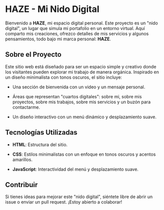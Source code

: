 # HAZE - Mi Nido Digital

Bienvenido a **HAZE**, mi espacio digital personal. Este proyecto es un "nido digital", un lugar que simula mi portafolio en un entorno virtual. Aquí comparto mis creaciones, ofrezco detalles de mis servicios y algunos pensamientos, todo bajo mi marca personal: **HAZE**.

## Sobre el Proyecto

Este sitio web está diseñado para ser un espacio simple y creativo donde los visitantes pueden explorar mi trabajo de manera orgánica. Inspirado en un diseño minimalista con tonos oscuros, el sitio incluye:

- Una sección de bienvenida con un video y un mensaje personal.

- Áreas que representan "cuartos digitales": sobre mi, sobre mis proyectos, sobre mis trabajos, sobre mis servicios y un buzón para contactarme.

- Un diseño interactivo con un menú dinámico y desplazamiento suave.

## Tecnologías Utilizadas

- **HTML**: Estructura del sitio.

- **CSS**: Estilos minimalistas con un enfoque en tonos oscuros y acentos amarillos.

- **JavaScript**: Interactividad del menú y desplazamiento suave.

## Contribuir

Si tienes ideas para mejorar este "nido digital", siéntete libre de abrir un issue o enviar un pull request. ¡Estoy abierto a colaborar!
